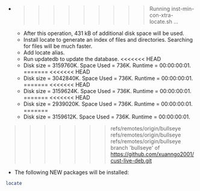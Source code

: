 * >>>>>>>>> Running inst-min-con-xtra-locate.sh ...
  * After this operation, 431 kB of additional disk space will be used.
  * Install locate to generate an index of files and directories. Searching for files will be much faster.
  * Add locate alias.
  * Run updatedb to update the database.
<<<<<<< HEAD
  * Disk size = 3159760K. Space Used = 736K. Runtime = 00:00:00:01.
=======
<<<<<<< HEAD
  * Disk size = 3042840K. Space Used = 736K. Runtime = 00:00:00:01.
=======
<<<<<<< HEAD
  * Disk size = 3159624K. Space Used = 736K. Runtime = 00:00:00:01.
=======
<<<<<<< HEAD
  * Disk size = 2939020K. Space Used = 736K. Runtime = 00:00:00:01.
=======
  * Disk size = 3159612K. Space Used = 736K. Runtime = 00:00:00:01.
>>>>>>> refs/remotes/origin/bullseye
>>>>>>> refs/remotes/origin/bullseye
>>>>>>> refs/remotes/origin/bullseye
>>>>>>> branch 'bullseye' of https://github.com/xuanngo2001/cust-live-deb.git
  * The following NEW packages will be installed:
  ```bash
locate
  ```
